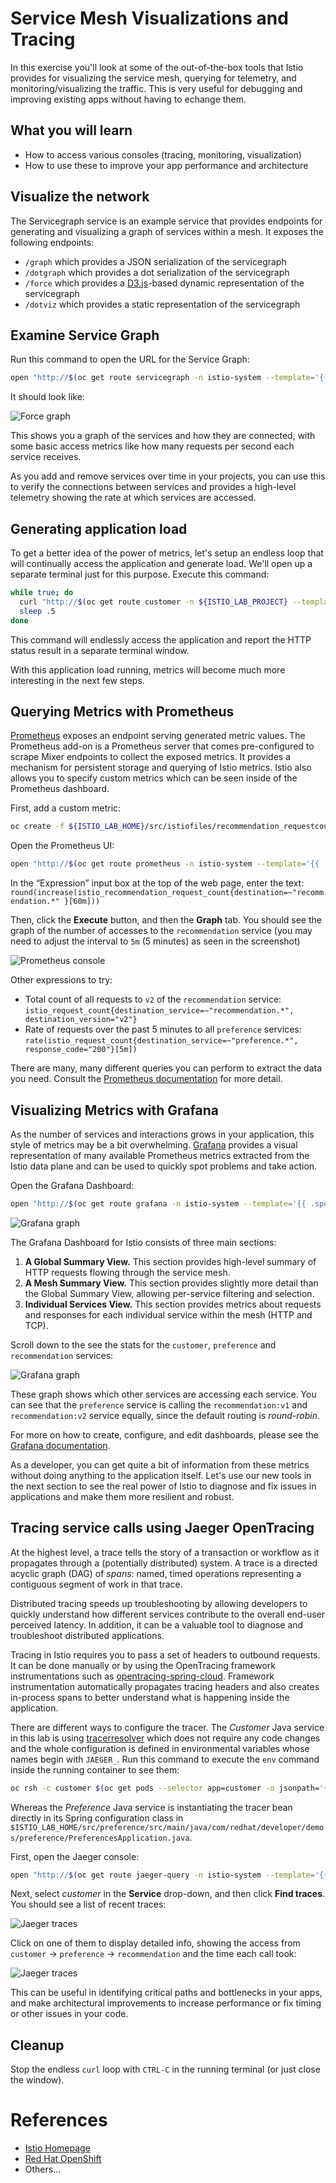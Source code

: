 # Service Mesh Visualizations and Tracing

In this exercise you'll look at some of the out-of-the-box tools that
Istio provides for visualizing the service mesh, querying for telemetry, and
monitoring/visualizing the traffic. This is very useful for debugging and improving
existing apps without having to echange them.

## What you will learn

* How to access various consoles (tracing, monitoring, visualization)
* How to use these to improve your app performance and architecture

## Visualize the network

The Servicegraph service is an example service that provides endpoints for generating and visualizing a graph of services within a mesh. It exposes the following endpoints:

* `/graph` which provides a JSON serialization of the servicegraph
* `/dotgraph` which provides a dot serialization of the servicegraph
* `/force` which provides a [D3.js](https://d3js.org/)-based dynamic representation of the servicegraph
* `/dotviz` which provides a static representation of the servicegraph

## Examine Service Graph

Run this command to open the URL for the Service Graph:

```bash
open "http://$(oc get route servicegraph -n istio-system --template='{{ .spec.host }}')/force/forcegraph.html?time_horizon=5m&filter_empty=true"
```

It should look like:

![Force graph](imgs/forcegraph.png)

This shows you a graph of the services and how they are connected, with some basic access metrics like
how many requests per second each service receives.

As you add and remove services over time in your projects, you can use this to verify the connections between services and provides
a high-level telemetry showing the rate at which services are accessed.

## Generating application load

To get a better idea of the power of metrics, let's setup an endless loop that will continually access
the application and generate load. We'll open up a separate terminal just for this purpose. Execute this command:

```bash
while true; do
  curl "http://$(oc get route customer -n ${ISTIO_LAB_PROJECT} --template='{{ .spec.host }}')"
  sleep .5
done
```

This command will endlessly access the application and report the HTTP status result in a separate terminal window.

With this application load running, metrics will become much more interesting in the next few steps.

## Querying Metrics with Prometheus

[Prometheus](https://prometheus.io/) exposes an endpoint serving generated metric values. The Prometheus
add-on is a Prometheus server that comes pre-configured to scrape Mixer endpoints
to collect the exposed metrics. It provides a mechanism for persistent storage
and querying of Istio metrics. Istio also allows you to specify custom metrics which
can be seen inside of the Prometheus dashboard.

First, add a custom metric:

```bash
oc create -f ${ISTIO_LAB_HOME}/src/istiofiles/recommendation_requestcount.yml -n istio-system
```

Open the Prometheus UI:

```bash
open "http://$(oc get route prometheus -n istio-system --template='{{ .spec.host }}')"
```

In the “Expression” input box at the top of the web page, enter the text:
`round(increase(istio_recommendation_request_count{destination=~"recommendation.*" }[60m]))`

Then, click the **Execute** button, and then the **Graph** tab. You should see the graph of the number of accesses to
the `recommendation` service (you may need to adjust the interval to `5m` (5 minutes) as seen in the screenshot)

![Prometheus console](imgs/prom.png)

Other expressions to try:

* Total count of all requests to `v2` of the `recommendation` service: `istio_request_count{destination_service=~"recommendation.*", destination_version="v2"}`
* Rate of requests over the past 5 minutes to all `preference` services: `rate(istio_request_count{destination_service=~"preference.*", response_code="200"}[5m])`

There are many, many different queries you can perform to extract the data you need. Consult the
[Prometheus documentation](https://prometheus.io/docs) for more detail.

## Visualizing Metrics with Grafana

As the number of services and interactions grows in your application, this style of metrics may be a bit
overwhelming. [Grafana](https://grafana.com/) provides a visual representation of many available Prometheus
metrics extracted from the Istio data plane and can be used to quickly spot problems and take action.

Open the Grafana Dashboard:

```bash
open "http://$(oc get route grafana -n istio-system --template='{{ .spec.host }}')/dashboard/db/istio-dashboard"
```

![Grafana graph](imgs/grafana.png)

The Grafana Dashboard for Istio consists of three main sections:

1. **A Global Summary View.** This section provides high-level summary of HTTP requests flowing through the service mesh.
1. **A Mesh Summary View.** This section provides slightly more detail than the Global Summary View, allowing per-service filtering and selection.
1. **Individual Services View.** This section provides metrics about requests and responses for each individual service within the mesh (HTTP and TCP).

Scroll down to the see the stats for the `customer`, `preference` and `recommendation` services:

![Grafana graph](imgs/grafana-svcs.png)

These graph shows which other services are accessing each service. You can see that
the `preference` service is calling the `recommendation:v1` and `recommendation:v2` service
equally, since the default routing is _round-robin_.

For more on how to create, configure, and edit dashboards, please see the [Grafana documentation](http://docs.grafana.org/).

As a developer, you can get quite a bit of information from these metrics without doing anything to the application
itself. Let's use our new tools in the next section to see the real power of Istio to diagnose and fix issues in
applications and make them more resilient and robust.

## Tracing service calls using Jaeger OpenTracing

At the highest level, a trace tells the story of a transaction or workflow as
it propagates through a (potentially distributed) system. A trace is a directed
acyclic graph (DAG) of _spans_: named, timed operations representing a
contiguous segment of work in that trace.

Distributed tracing speeds up troubleshooting by allowing developers to quickly understand
how different services contribute to the overall end-user perceived latency. In addition,
it can be a valuable tool to diagnose and troubleshoot distributed applications.

Tracing in Istio requires you to pass a set of headers to outbound requests. It can be done manually
or by using the OpenTracing framework instrumentations such as [opentracing-spring-cloud](https://github.com/opentracing-contrib/java-spring-cloud). Framework instrumentation
automatically propagates tracing headers and also creates in-process spans to better understand what is
happening inside the application.

There are different ways to configure the tracer. The _Customer_ Java service in this lab is using [tracerresolver](https://github.com/jaegertracing/jaeger-client-java/tree/master/jaeger-tracerresolver)
which does not require any code changes and the whole configuration is defined in environmental variables whose names
begin with `JAEGER_`. Run this command to execute the `env` command inside the running container to see them:

```bash
oc rsh -c customer $(oc get pods --selector app=customer -o jsonpath='{.items[?(@.status.phase=="Running")].metadata.name}') env | grep JAEGER_
```

Whereas the _Preference_ Java service is instantiating the tracer bean directly in its Spring configuration class
in `$ISTIO_LAB_HOME/src/preference/src/main/java/com/redhat/developer/demos/preference/PreferencesApplication.java`.

First, open the Jaeger console:

```bash
open "http://$(oc get route jaeger-query -n istio-system --template='{{ .spec.host }}')"
```

Next, select _customer_ in the **Service** drop-down, and then click **Find traces**. You should see a list of recent
traces:

![Jaeger traces](imgs/jaeger-traces.png)

Click on one of them to display detailed info, showing the access from `customer` -> `preference` -> `recommendation` and the
time each call took:

![Jaeger traces](imgs/trace.png)

This can be useful in identifying critical paths and bottlenecks in your apps, and make architectural
improvements to increase performance or fix timing or other issues in your code.

## Cleanup

Stop the endless `curl` loop with `CTRL-C` in the running terminal (or just close the window).

# References

* [Istio Homepage](https://istio.io)
* [Red Hat OpenShift](https://openshift.com)
* Others...

